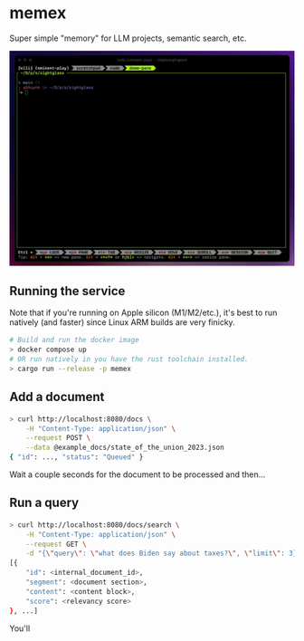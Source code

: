 # memex

Super simple "memory" for LLM projects, semantic search, etc.

<p style="text-align: center">
    <img src="docs/memex-in-action.gif">
</p>

## Running the service

Note that if you're running on Apple silicon (M1/M2/etc.), it's best to run natively (and faster)
since Linux ARM builds are very finicky.

``` bash
# Build and run the docker image
> docker compose up
# OR run natively in you have the rust toolchain installed.
> cargo run --release -p memex
```

## Add a document

``` bash
> curl http://localhost:8080/docs \
    -H "Content-Type: application/json" \
    --request POST \
    --data @example_docs/state_of_the_union_2023.json
{ "id": ..., "status": "Queued" }
```

Wait a couple seconds for the document to be processed and then...

## Run a query

``` bash
> curl http://localhost:8080/docs/search \
    -H "Content-Type: application/json" \
    --request GET \
    -d "{\"query\": \"what does Biden say about taxes?\", \"limit\": 3}"
[{
    "id": <internal_document_id>,
    "segment": <document section>,
    "content": <content block>,
    "score": <relevancy score>
}, ...]
```

You'll